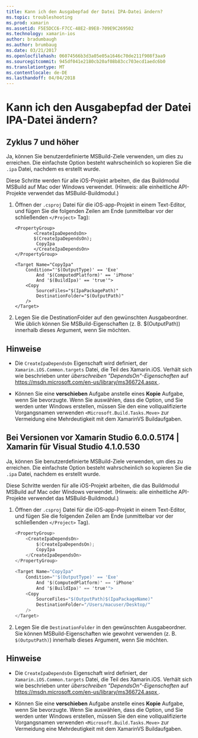 ```yaml
---
title: Kann ich den Ausgabepfad der Datei IPA-Datei ändern?
ms.topic: troubleshooting
ms.prod: xamarin
ms.assetid: F5E5DCC6-F7CC-48E2-89E8-709E9C269502
ms.technology: xamarin-ios
author: bradumbaugh
ms.author: brumbaug
ms.date: 03/21/2017
ms.openlocfilehash: 06074566b3d3a05e05a1646c70de211f908f3aa9
ms.sourcegitcommit: 945df041e2180cb20af08b83cc703ecd1aedc6b0
ms.translationtype: MT
ms.contentlocale: de-DE
ms.lasthandoff: 04/04/2018
---
```

# <a name="can-i-change-the-output-path-of-the-ipa-file"></a>Kann ich den Ausgabepfad der Datei IPA-Datei ändern?

## <a name="for-cycle-7-and-higher"></a>Zyklus 7 und höher
Ja, können Sie benutzerdefinierte MSBuild-Ziele verwenden, um dies zu erreichen. Die einfachste Option besteht wahrscheinlich so kopieren Sie die `.ipa` Datei, nachdem es erstellt wurde.

Diese Schritte werden für alle iOS-Projekt arbeiten, die das Buildmodul MSBuild auf Mac oder Windows verwendet. (Hinweis: alle einheitliche API-Projekte verwendet das MSBuild-Buildmodul.)

1. Öffnen der `.csproj` Datei für die iOS-app-Projekt in einem Text-Editor, und fügen Sie die folgenden Zeilen am Ende (unmittelbar vor der schließenden `</Project>` Tag):
    
    ```
    <PropertyGroup>
           <CreateIpaDependsOn>
           $(CreateIpaDependsOn);
            CopyIpa
           </CreateIpaDependsOn>
    </PropertyGroup>
    
    <Target Name="CopyIpa"
        Condition="'$(OutputType)' == 'Exe'
            And '$(ComputedPlatform)' == 'iPhone'
            And '$(BuildIpa)' == 'true'">
        <Copy
            SourceFiles="$(IpaPackagePath)"
            DestinationFolder="$(OutputPath)"
        />
    </Target>
    ```

2. Legen Sie die DestinationFolder auf den gewünschten Ausgabeordner. Wie üblich können Sie MSBuild-Eigenschaften (z. B. $(OutputPath)) innerhalb dieses Argument, wenn Sie möchten.

## <a name="notes"></a>Hinweise
- Die `CreateIpaDependsOn` Eigenschaft wird definiert, der `Xamarin.iOS.Common.targets` Datei, die Teil des Xamarin.iOS. Verhält sich wie beschrieben unter *überschreiben "DependsOn"-Eigenschaften* auf [ https://msdn.microsoft.com/en-us/library/ms366724.aspx ](https://msdn.microsoft.com/en-us/library/ms366724.aspx).

- Können Sie eine **verschieben** Aufgabe anstelle eines **Kopie** Aufgabe, wenn Sie bevorzugte. Wenn Sie auswählen, dass die Option, und Sie werden unter Windows erstellen, müssen Sie den eine vollqualifizierte Vorgangsnamen verwenden `<Microsoft.Build.Tasks.Move>` zur Vermeidung eine Mehrdeutigkeit mit dem XamarinVS Buildaufgaben.

## <a name="for-versions-before-xamarin-studio-6005174--xamarin-for-visual-studio-410530"></a>Bei Versionen vor Xamarin Studio 6.0.0.5174 | Xamarin für Visual Studio 4.1.0.530

Ja, können Sie benutzerdefinierte MSBuild-Ziele verwenden, um dies zu erreichen. Die einfachste Option besteht wahrscheinlich so kopieren Sie die `.ipa` Datei, nachdem es erstellt wurde.

Diese Schritte werden für alle iOS-Projekt arbeiten, die das Buildmodul MSBuild auf Mac oder Windows verwendet. (Hinweis: alle einheitliche API-Projekte verwendet das MSBuild-Buildmodul.)

1. Öffnen der `.csproj` Datei für die iOS-app-Projekt in einem Text-Editor, und fügen Sie die folgenden Zeilen am Ende (unmittelbar vor der schließenden `</Project>` Tag).

    ```csharp
    <PropertyGroup>
        <CreateIpaDependsOn>
            $(CreateIpaDependsOn);
            CopyIpa
        </CreateIpaDependsOn>
    </PropertyGroup>
    
    <Target Name="CopyIpa"
        Condition="'$(OutputType)' == 'Exe'
            And '$(ComputedPlatform)' == 'iPhone'
            And '$(BuildIpa)' == 'true'">
        <Copy
            SourceFiles="$(OutputPath)$(IpaPackageName)"
            DestinationFolder="/Users/macuser/Desktop/"
        />
    </Target>
    ```

2. Legen Sie die `DestinationFolder` in den gewünschten Ausgabeordner. Sie können MSBuild-Eigenschaften wie gewohnt verwenden (z. B. `$(OutputPath)`) innerhalb dieses Argument, wenn Sie möchten.

## <a name="notes"></a>Hinweise
- Die `CreateIpaDependsOn` Eigenschaft wird definiert, der `Xamarin.iOS.Common.targets` Datei, die Teil des Xamarin.iOS. Verhält sich wie beschrieben unter *überschreiben "DependsOn"-Eigenschaften* auf [ https://msdn.microsoft.com/en-us/library/ms366724.aspx ](https://msdn.microsoft.com/en-us/library/ms366724.aspx).

- Können Sie eine **verschieben** Aufgabe anstelle eines **Kopie** Aufgabe, wenn Sie bevorzugte. Wenn Sie auswählen, dass die Option, und Sie werden unter Windows erstellen, müssen Sie den eine vollqualifizierte Vorgangsnamen verwenden `<Microsoft.Build.Tasks.Move>` zur Vermeidung eine Mehrdeutigkeit mit dem XamarinVS Buildaufgaben.
